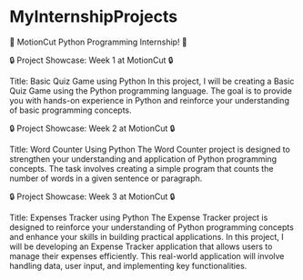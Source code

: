 # MyInternshipProjects
🚀 MotionCut Python Programming Internship! 🐍

🔒 Project Showcase: Week 1 at MotionCut 🔒

Title: Basic Quiz Game using Python
In this project, I will
be creating a Basic Quiz Game using the Python programming language. The goal is to provide you
with hands-on experience in Python and reinforce your understanding of basic programming
concepts.


🔒 Project Showcase: Week 2 at MotionCut 🔒

Title: Word Counter Using Python
The Word Counter project is designed to strengthen your understanding and application of Python
programming concepts. The task involves creating a simple program that counts the number of
words in a given sentence or paragraph.

      
🔒 Project Showcase: Week 3 at MotionCut 🔒

Title: Expenses Tracker using Python
The Expense Tracker project is designed to reinforce your understanding of Python programming
concepts and enhance your skills in building practical applications. In this project, I will be
developing an Expense Tracker application that allows users to manage their expenses efficiently.
This real-world application will involve handling data, user input, and implementing key
functionalities.

